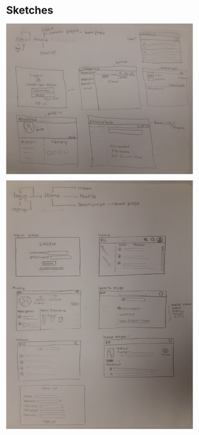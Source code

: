 # Sketches

![SketchMaxHibbard](/sketches/SketchMaxHibbard.png)


![SketchAnnaDiIulio](/sketches/SketchAnnaDiIulio.png)


